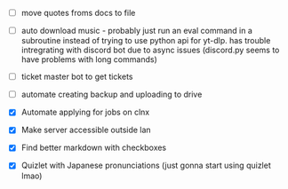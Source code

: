 

- [ ] move quotes froms docs to file
- [ ] auto download music - probably just run an eval command in a subroutine instead of trying to use python api for yt-dlp. has trouble intregrating with discord bot due to async issues (discord.py seems to have problems with long commands)
- [ ] ticket master bot to get tickets
- [ ] automate creating backup and uploading to drive


- [x] Automate applying for jobs on clnx
- [x] Make server accessible outside lan
- [x] Find better markdown with checkboxes
- [x] Quizlet with Japanese pronunciations (just gonna start using quizlet lmao)